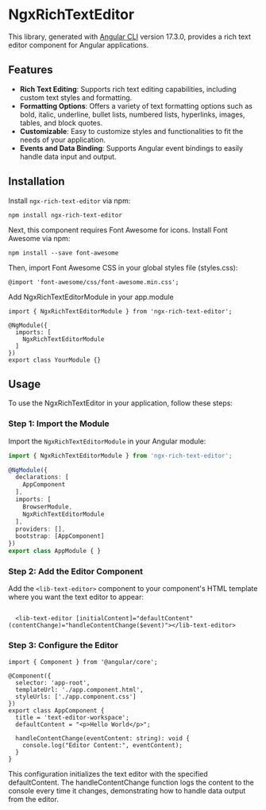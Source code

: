 # NgxRichTextEditor

This library, generated with [Angular CLI](https://github.com/angular/angular-cli) version 17.3.0, provides a rich text editor component for Angular applications.

## Features

- **Rich Text Editing**: Supports rich text editing capabilities, including custom text styles and formatting.
- **Formatting Options**: Offers a variety of text formatting options such as bold, italic, underline, bullet lists, numbered lists, hyperlinks, images, tables, and block quotes.
- **Customizable**: Easy to customize styles and functionalities to fit the needs of your application.
- **Events and Data Binding**: Supports Angular event bindings to easily handle data input and output.


## Installation

Install `ngx-rich-text-editor` via npm:

`npm install ngx-rich-text-editor`

Next, this component requires Font Awesome for icons. Install Font Awesome via npm:

`npm install --save font-awesome`

Then, import Font Awesome CSS in your global styles file (styles.css):

`@import 'font-awesome/css/font-awesome.min.css';`

Add NgxRichTextEditorModule in your app.module

```
import { NgxRichTextEditorModule } from 'ngx-rich-text-editor';

@NgModule({
  imports: [
    NgxRichTextEditorModule
  ]
})
export class YourModule {}
```




## Usage

To use the NgxRichTextEditor in your application, follow these steps:

### Step 1: Import the Module
Import the `NgxRichTextEditorModule` in your Angular module:

```typescript
import { NgxRichTextEditorModule } from 'ngx-rich-text-editor';

@NgModule({
  declarations: [
    AppComponent
  ],
  imports: [
    BrowserModule,
    NgxRichTextEditorModule
  ],
  providers: [],
  bootstrap: [AppComponent]
})
export class AppModule { }
```

### Step 2: Add the Editor Component
Add the `<lib-text-editor>` component to your component's HTML template where you want the text editor to appear:

```

  <lib-text-editor [initialContent]="defaultContent" (contentChange)="handleContentChange($event)"></lib-text-editor>

```

### Step 3: Configure the Editor
```
import { Component } from '@angular/core';

@Component({
  selector: 'app-root',
  templateUrl: './app.component.html',
  styleUrls: ['./app.component.css']
})
export class AppComponent {
  title = 'text-editor-workspace';
  defaultContent = "<p>Hello World</p>";

  handleContentChange(eventContent: string): void {
    console.log("Editor Content:", eventContent);
  }
}
```

This configuration initializes the text editor with the specified defaultContent. The handleContentChange function logs the content to the console every time it changes, demonstrating how to handle data output from the editor.




